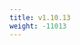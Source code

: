 ```yaml
---
title: v1.10.13
weight: -11013
---
```


<!--add blocks of content here to add more sections to the community page -->